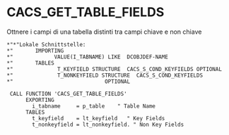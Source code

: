 <h1>CACS_GET_TABLE_FIELDS</h1>     
Ottnere i campi di una tabella distinti tra campi chiave e non chiave


``` abap
*"*"Lokale Schnittstelle:
*"       IMPORTING
*"             VALUE(I_TABNAME) LIKE  DCOBJDEF-NAME
*"       TABLES
*"              T_KEYFIELD STRUCTURE  CACS_S_COND_KEYFIELDS OPTIONAL
*"              T_NONKEYFIELD STRUCTURE  CACS_S_COND_KEYFIELDS
*"                             OPTIONAL

 CALL FUNCTION 'CACS_GET_TABLE_FIELDS'
      EXPORTING
        i_tabname     = p_table    " Table Name
      TABLES
        t_keyfield    = lt_keyfield   " Key Fields
        t_nonkeyfield = lt_nonkeyfield. " Non Key Fields
``` 
